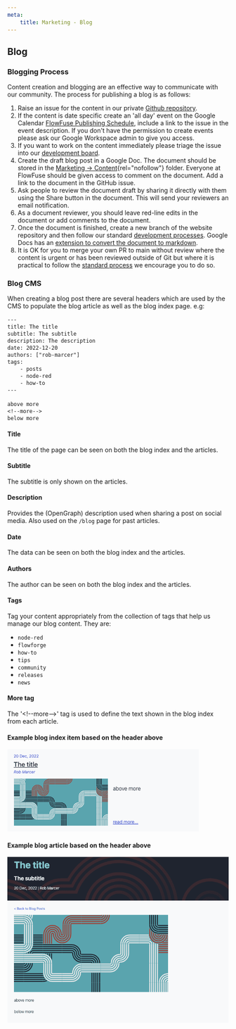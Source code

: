 ```yaml
---
meta:
    title: Marketing - Blog
---
```


## Blog

### Blogging Process

Content creation and blogging are an effective way to communicate with our community. The process for publishing a blog is as follows:

1. Raise an issue for the content in our private [Github repository](https://github.com/flowforge/content).
2. If the content is date specific create an 'all day' event on the Google Calendar [FlowFuse Publishing Schedule](https://calendar.google.com/calendar/u/0?cid=Y18yMGFjMmM5MmMwYmE0YTYwNDg4NDE1MjBmMGU2YWE0MGFhZGUxNTlkNThjZGY0ZGMwMjA0NTI4ZjFjMTcxZmQ0QGdyb3VwLmNhbGVuZGFyLmdvb2dsZS5jb20), include a link to the issue in the event description. If you don't have the permission to create events please ask our Google Workspace admin to give you access.
3. If you want to work on the content immediately please triage the issue into our [development board](https://github.com/orgs/flowforge/projects/1/views/33).
4. Create the draft blog post in a Google Doc. The document should be stored in the [Marketing -> Content](https://drive.google.com/drive/folders/1sdyVfD29dFE74i7zfmL0Cp9tPmPyK0-8?usp=share_link){rel="nofollow"} folder. Everyone at FlowFuse should be given access to comment on the document.  Add a link to the document in the GitHub issue.
5. Ask people to review the document draft by sharing it directly with them using the Share button in the document. This will send your reviewers an email notification. 
6. As a document reviewer, you should leave red-line edits in the document or add comments to the document.
7. Once the document is finished, create a new branch of the website repository and then follow our standard [development processes](/handbook/development/#development-board). Google Docs has an [extension to convert the document to markdown](https://workspace.google.com/marketplace/app/docs_to_markdown/700168918607?hl=en&pann=docs_addon_widget).
5. It is OK for you to merge your own PR to main without review where the content is urgent or has been reviewed outside of Git but where it is practical to follow the [standard process](/handbook/development/#development-board) we encourage you to do so.

### Blog CMS

When creating a blog post there are several headers which are used by the CMS to populate the blog article as well as the blog index page. e.g:


```njk
---
title: The title
subtitle: The subtitle
description: The description
date: 2022-12-20
authors: ["rob-marcer"]
tags:
    - posts
    - node-red
    - how-to
---

above more
<!--more-->
below more
```

#### Title

The title of the page can be seen on both the blog index and the articles.

#### Subtitle

The subtitle is only shown on the articles.

#### Description

Provides the (OpenGraph) description used when sharing a post on social media. Also used on the `/blog` page for past articles.

#### Date

The data can be seen on both the blog index and the articles.

#### Authors

The author can be seen on both the blog index and the articles.

#### Tags

Tag your content appropriately from the collection of tags that help us manage our blog content. They are:

- `node-red`
- `flowforge`
- `how-to`
- `tips`
- `community`
- `releases`
- `news`

#### More tag

The '\<\!\-\-more\-\-\>' tag is used to define the text shown in the blog index from each article.
#### Example blog index item based on the header above

![Example of how the headers are shown on the blog index](../images/blog-index.png)

#### Example blog article based on the header above

![Example of how the headers are shown on blog articles](../images/blog-article.png)